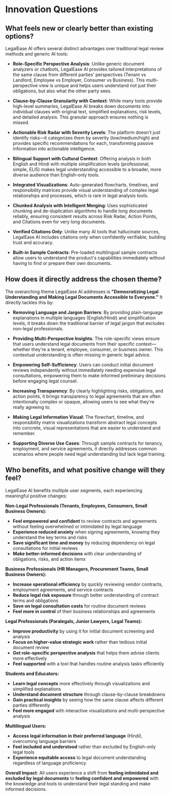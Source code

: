 # Innovation Questions

## What feels new or clearly better than existing options?

LegalEase AI offers several distinct advantages over traditional legal review methods and generic AI tools:

- **Role-Specific Perspective Analysis**: Unlike generic document analyzers or chatbots, LegalEase AI provides tailored interpretations of the same clause from different parties' perspectives (Tenant vs Landlord, Employee vs Employer, Consumer vs Business). This multi-perspective view is unique and helps users understand not just their obligations, but also what the other party sees.

- **Clause-by-Clause Granularity with Context**: While many tools provide high-level summaries, LegalEase AI breaks down documents into individual clauses with original text, simplified explanations, risk levels, and detailed analysis. This granular approach ensures nothing is missed.

- **Actionable Risk Radar with Severity Levels**: The platform doesn't just identify risks—it categorizes them by severity (low/medium/high) and provides specific recommendations for each, transforming passive information into actionable intelligence.

- **Bilingual Support with Cultural Context**: Offering analysis in both English and Hindi with multiple simplification levels (professional, simple, ELI5) makes legal understanding accessible to a broader, more diverse audience than English-only tools.

- **Integrated Visualizations**: Auto-generated flowcharts, timelines, and responsibility matrices provide visual understanding of complex legal relationships and processes, which is rare in legal analysis tools.

- **Chunked Analysis with Intelligent Merging**: Uses sophisticated chunking and de-duplication algorithms to handle long documents reliably, ensuring consistent results across Risk Radar, Action Points, and Citations even for very long documents.

- **Verified Citations Only**: Unlike many AI tools that hallucinate sources, LegalEase AI includes citations only when confidently verifiable, building trust and accuracy.

- **Built-in Sample Contracts**: Pre-loaded multilingual sample contracts allow users to understand the product's capabilities immediately without having to find or prepare their own documents.

## How does it directly address the chosen theme?

The overarching theme LegalEase AI addresses is **"Democratizing Legal Understanding and Making Legal Documents Accessible to Everyone."** It directly tackles this by:

- **Removing Language and Jargon Barriers**: By providing plain-language explanations in multiple languages (English/Hindi) and simplification levels, it breaks down the traditional barrier of legal jargon that excludes non-legal professionals.

- **Providing Multi-Perspective Insights**: The role-specific views ensure that users understand legal documents from their specific context—whether they're a tenant, employee, consumer, or business owner. This contextual understanding is often missing in generic legal advice.

- **Empowering Self-Sufficiency**: Users can conduct initial document reviews independently without immediately needing expensive legal consultations, empowering them to make informed preliminary decisions before engaging legal counsel.

- **Increasing Transparency**: By clearly highlighting risks, obligations, and action points, it brings transparency to legal agreements that are often intentionally complex or opaque, allowing users to see what they're really agreeing to.

- **Making Legal Information Visual**: The flowchart, timeline, and responsibility matrix visualizations transform abstract legal concepts into concrete, visual representations that are easier to understand and remember.

- **Supporting Diverse Use Cases**: Through sample contracts for tenancy, employment, and service agreements, it directly addresses common scenarios where people need legal understanding but lack legal training.

## Who benefits, and what positive change will they feel?

LegalEase AI benefits multiple user segments, each experiencing meaningful positive changes:

**Non-Legal Professionals (Tenants, Employees, Consumers, Small Business Owners):**
- **Feel empowered and confident** to review contracts and agreements without feeling overwhelmed or intimidated by legal language
- **Experience reduced anxiety** when signing agreements, knowing they understand the key terms and risks
- **Save significant time and money** by reducing dependency on legal consultations for initial reviews
- **Make better-informed decisions** with clear understanding of obligations, risks, and action items

**Business Professionals (HR Managers, Procurement Teams, Small Business Owners):**
- **Increase operational efficiency** by quickly reviewing vendor contracts, employment agreements, and service contracts
- **Reduce legal risk exposure** through better understanding of contract terms and obligations
- **Save on legal consultation costs** for routine document reviews
- **Feel more in control** of their business relationships and agreements

**Legal Professionals (Paralegals, Junior Lawyers, Legal Teams):**
- **Improve productivity** by using it for initial document screening and analysis
- **Focus on higher-value strategic work** rather than tedious initial document review
- **Get role-specific perspective analysis** that helps them advise clients more effectively
- **Feel supported** with a tool that handles routine analysis tasks efficiently

**Students and Educators:**
- **Learn legal concepts** more effectively through visualizations and simplified explanations
- **Understand document structure** through clause-by-clause breakdowns
- **Gain practical insights** by seeing how the same clause affects different parties differently
- **Feel more engaged** with interactive visualizations and multi-perspective analysis

**Multilingual Users:**
- **Access legal information in their preferred language** (Hindi), overcoming language barriers
- **Feel included and understood** rather than excluded by English-only legal tools
- **Experience equitable access** to legal document understanding regardless of language proficiency

**Overall Impact**: All users experience a shift from **feeling intimidated and excluded by legal documents** to **feeling confident and empowered** with the knowledge and tools to understand their legal standing and make informed decisions.

